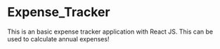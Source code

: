 # Expense_Tracker
This is an basic expense tracker application with React JS. This can be used to calculate annual expenses!
